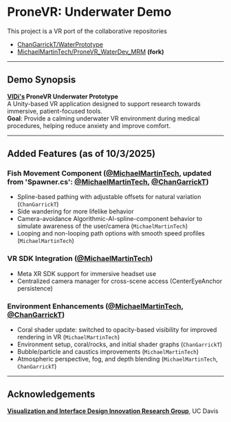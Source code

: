 # ProneVR: Underwater Demo
This project is a VR port of the collaborative repositories  
- [ChanGarrickT/WaterPrototype](https://github.com/ChanGarrickT/WaterPrototype/tree/main)
- [MichaelMartinTech/ProneVR_WaterDev_MRM](https://github.com/MichaelMartinTech/ProneVR_WaterDev_MRM) **(fork)**
---
## Demo Synopsis
**[VIDi's](https://vidi.cs.ucdavis.edu/) ProneVR Underwater Prototype**  
A Unity-based VR application designed to support research towards immersive, patient-focused tools.  
**Goal**: Provide a calming underwater VR environment during medical procedures, helping reduce anxiety and improve comfort.  

---

## Added Features (as of 10/3/2025)

### Fish Movement Component ([@MichaelMartinTech](https://github.com/MichaelMartinTech), updated from 'Spawner.cs': [@MichaelMartinTech](https://github.com/MichaelMartinTech), [@ChanGarrickT](https://github.com/ChanGarrickT))
- Spline-based pathing with adjustable offsets for natural variation (``ChanGarrickT``)
- Side wandering for more lifelike behavior  
- Camera-avoidance Algorithmic-AI-spline-component behavior to simulate awareness of the user/camera (``MichaelMartinTech``)
- Looping and non-looping path options with smooth speed profiles  (``MichaelMartinTech``)

### VR SDK Integration ([@MichaelMartinTech](https://github.com/MichaelMartinTech))
- Meta XR SDK support for immersive headset use  
- Centralized camera manager for cross-scene access (CenterEyeAnchor persistence)  

### Environment Enhancements ([@MichaelMartinTech](https://github.com/MichaelMartinTech), [@ChanGarrickT](https://github.com/ChanGarrickT))
- Coral shader update: switched to opacity-based visibility for improved rendering in VR (``MichaelMartinTech``)  
- Environment setup, coral/rocks, and initial shader graphs (``ChanGarrickT``)
- Bubble/particle and caustics improvements (``MichaelMartinTech``)  
- Atmospheric perspective, fog, and depth blending (``MichaelMartinTech``, ``ChanGarrickT``)  

---

## Acknowledgements
**[Visualization and Interface Design Innovation Research Group](https://vidi.cs.ucdavis.edu/)**, UC Davis
